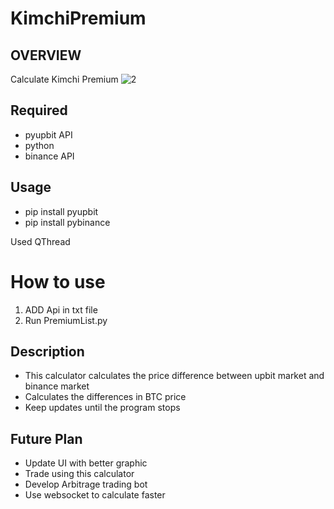 KimchiPremium
======================
OVERVIEW
--------------------
Calculate Kimchi Premium
![2](https://user-images.githubusercontent.com/86776597/211915675-3862af0f-32c4-48fd-8880-a9e800384150.PNG)

Required
---------------
* pyupbit API
* python 
* binance API

Usage
-------------
* pip install pyupbit
* pip install pybinance

Used QThread

# How to use
1. ADD Api in txt file
2. Run PremiumList.py

Description
----------
* This calculator calculates the price difference between upbit market and binance market
* Calculates the differences in BTC price
* Keep updates until the program stops

Future Plan
--------------
* Update UI with better graphic
* Trade using this calculator
* Develop Arbitrage trading bot
* Use websocket to calculate faster

